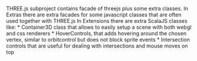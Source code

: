 THREE.js subproject contains facade of threejs plus some extra classes.
In Extras there are extra facades for some javascript classes that are often used together with THREE.js
In Extensions there are extra ScalaJS classes like:
    * Container3D class that allows to easily setup a scene with both webgl and css renderers
    * HoverControls, that adds hovering around the chosen vertex, similar to orbitcontrol but does not block sprite events
    * Intersection controls that are useful for dealing with intersections and mouse moves on top